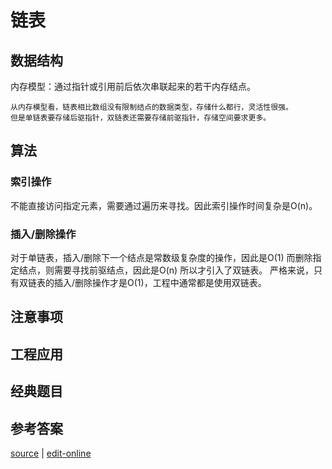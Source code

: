 # 链表

## 数据结构

内存模型：通过指针或引用前后依次串联起来的若干内存结点。

```text
从内存模型看，链表相比数组没有限制结点的数据类型，存储什么都行，灵活性很强。
但是单链表要存储后驱指针，双链表还需要存储前驱指针，存储空间要求更多。
```

## 算法

### 索引操作

不能直接访问指定元素，需要通过遍历来寻找。因此索引操作时间复杂是O\(n\)。

### 插入/删除操作

对于单链表，插入/删除下一个结点是常数级复杂度的操作，因此是O\(1\) 而删除指定结点，则需要寻找前驱结点，因此是O\(n\) 所以才引入了双链表。 严格来说，只有双链表的插入/删除操作才是O\(1\)，工程中通常都是使用双链表。

## 注意事项

## 工程应用

## 经典题目

## 参考答案

[source](https://github.com/haibazhang/lib/blob/master/src/cs/algorithm-and-data-structure/linear-list/链表.md) \| [edit-online](https://github.com/haibazhang/lib/edit/master/src/cs/algorithm-and-data-structure/linear-list/链表.md)

